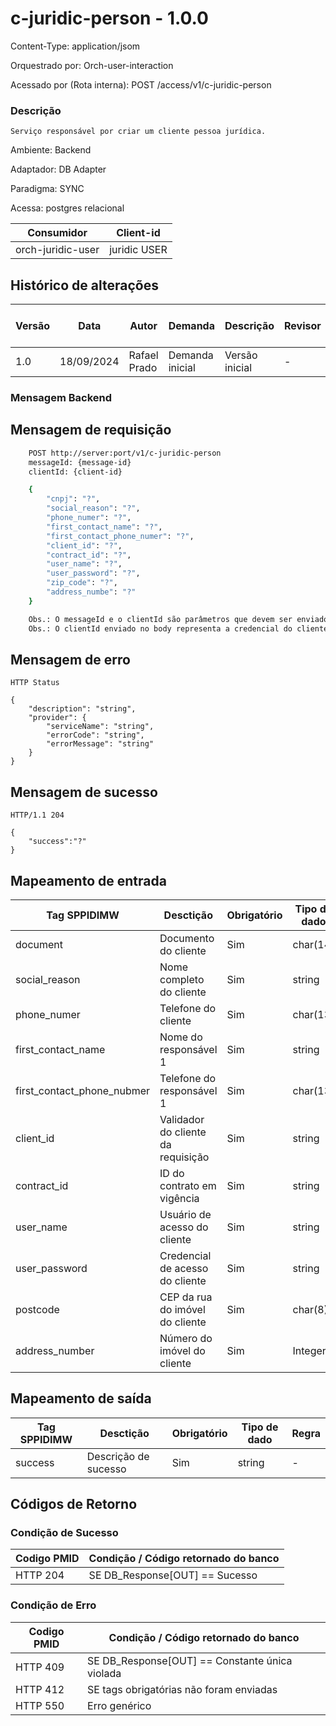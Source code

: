 # c-juridic-person - 1.0.0

Content-Type: application/jsom

Orquestrado por: Orch-user-interaction

Acessado por (Rota interna): POST /access/v1/c-juridic-person

### Descrição
    Serviço responsável por criar um cliente pessoa jurídica.

Ambiente: Backend

Adaptador: DB Adapter

Paradigma: SYNC

Acessa: postgres relacional

|    Consumidor     |  Client-id   | 
|-------------------|--------------|
| orch-juridic-user | juridic USER |

## Histórico de alterações
| Versão |    Data    |     Autor    |     Demanda     |    Descrição   | Revisor | Entrega em UAT |
|--------|------------|--------------|-----------------|----------------|---------|----------------|
| 1.0    | 18/09/2024 | Rafael Prado | Demanda inicial | Versão inicial | -       | -              |

### Mensagem Backend

## Mensagem de requisição

```bash
    POST http://server:port/v1/c-juridic-person
    messageId: {message-id}
    clientId: {client-id}

    {
        "cnpj": "?",
        "social_reason": "?",
        "phone_numer": "?",
        "first_contact_name": "?",
        "first_contact_phone_numer": "?",
        "client_id": "?",
        "contract_id": "?",
        "user_name": "?",
        "user_password": "?",
        "zip_code": "?",
        "address_numbe": "?"
    }

    Obs.: O messageId e o clientId são parâmetros que devem ser enviado no Header Http.
    Obs.: O clientId enviado no body representa a credencial do cliente.
```

## Mensagem de erro

```
HTTP Status

{
    "description": "string",
    "provider": {
        "serviceName": "string",
        "errorCode": "string",
        "errorMessage": "string"
    }
}
```

## Mensagem de sucesso

```
HTTP/1.1 204

{
    "success":"?"
}
```


## Mapeamento de entrada

|        Tag SPPIDIMW         |              Desctição             |     Obrigatório    |     Tipo de dado     |        Tag banco de dados       | Regra |
|-----------------------------|------------------------------------|--------------------|----------------------|---------------------------------|-------|
| document                    | Documento do cliente               | Sim                |  char(14)            |  CNPJ                           | -     |
| social_reason               | Nome completo do cliente           | Sim                |  string              |  SOCIAL_REASON                  | -     |
| phone_numer                 | Telefone do cliente                | Sim                |  char(13)            |  PHONE_NUMER                    | -     |
| first_contact_name          | Nome do responsável 1              | Sim                |  string              |  FIRST_CONTACT_NAME             | -     |
| first_contact_phone_nubmer  | Telefone do responsável 1          | Sim                |  char(13)            |  FIRST_CONTACT_PHONE_NUMER      | -     |
| client_id                   | Validador do cliente da requisição | Sim                |  string              |  CLIENT_ID                      | -     |
| contract_id                 | ID do contrato em vigência         | Sim                |  string              |  CONTRACT_ID                    | -     |
| user_name                   | Usuário de acesso do cliente       | Sim                |  string              |  USER_NAME                      | -     |
| user_password               | Credencial de acesso do cliente    | Sim                |  string              |  USER_PASSWORD                  | -     |
| postcode                    | CEP da rua do imóvel do cliente    | Sim                |  char(8)             |  ZIP_CODE                       | -     |
| address_number              | Número do imóvel do cliente        | Sim                |  Integer             |  ADDRESS_NUMBER                 | -     |


## Mapeamento de saída

|        Tag SPPIDIMW         |              Desctição             |     Obrigatório    |     Tipo de dado     |  Regra |
|-----------------------------|------------------------------------|--------------------|----------------------|--------|
| success                     | Descrição de sucesso               | Sim                |  string              |  -     |




## Códigos de Retorno
### Condição de Sucesso

| Codigo PMID | Condição / Código retornado do banco  |
|-------------|---------------------------------------|
| HTTP 204	  | SE DB_Response[OUT] == Sucesso        |

### Condição de Erro

| Codigo PMID |         Condição / Código retornado do banco          |
|-------------|-------------------------------------------------------|
| HTTP 409	  | SE DB_Response[OUT] == Constante única violada        |
| HTTP 412	  | SE tags obrigatórias não foram enviadas               |
| HTTP 550	  | Erro genérico                                         |


